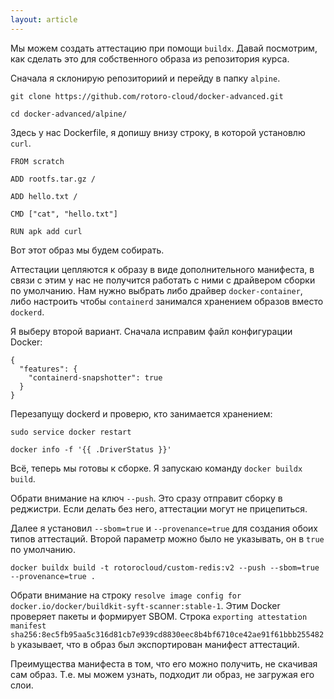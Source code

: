 ```yaml
---
layout: article
---
```


Мы можем создать аттестацию при помощи `buildx`. Давай посмотрим, как сделать это для собственного образа из репозитория курса.

Сначала я склонирую репозиториий и перейду в папку `alpine`.

```
git clone https://github.com/rotoro-cloud/docker-advanced.git
```

```
cd docker-advanced/alpine/
```

Здесь у нас Dockerfile, я допишу внизу строку, в которой установлю `curl`.

```
FROM scratch

ADD rootfs.tar.gz /

ADD hello.txt /

CMD ["cat", "hello.txt"]

RUN apk add curl
```

Вот этот образ мы будем собирать.

Аттестации цепляются к образу в виде дополнительного манифеста, в связи с этим у нас не получится работать с ними с драйвером сборки по умолчанию. Нам нужно выбрать либо драйвер `docker-container`, либо настроить чтобы `containerd` занимался хранением образов вместо `dockerd`.

Я выберу второй вариант. Сначала исправим файл конфигурации Docker:

```
{
  "features": {
    "containerd-snapshotter": true
  }
}

```

Перезапущу dockerd и проверю, кто занимается хранением:

```
sudo service docker restart

```

```
docker info -f '{{ .DriverStatus }}'
```

Всё, теперь мы готовы к сборке. Я запускаю команду `docker buildx build`. 

Обрати внимание на ключ `--push`. Это сразу отправит сборку в реджистри. Если делать без него, аттестации могут не прицепиться. 

Далее я установил `--sbom=true` и `--provenance=true` для создания обоих типов аттестаций. Второй параметр можно было не указывать, он в `true` по умолчанию.

```
docker buildx build -t rotorocloud/custom-redis:v2 --push --sbom=true --provenance=true .
```

Обрати внимание на строку `resolve image config for docker.io/docker/buildkit-syft-scanner:stable-1`. Этим Docker проверяет пакеты и формирует SBOM. Строка `exporting attestation manifest sha256:8ec5fb95aa5c316d81cb7e939cd8830eec8b4bf6710ce42ae91f61bbb255482b` указывает, что в образ был экспортирован манифест аттестаций. 

Преимущества манифеста в том, что его можно получить, не скачивая сам образ. Т.е. мы можем узнать, подходит ли образ, не загружая его слои.
